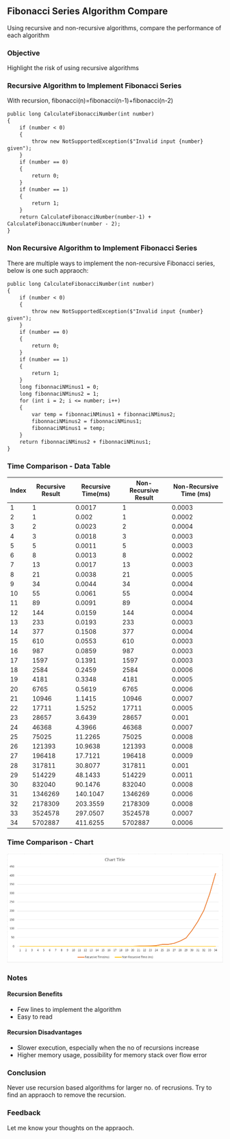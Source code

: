 ## Fibonacci Series Algorithm Compare
Using recursive and non-recursive algorithms, compare the performance of each algorithm
### Objective
Highlight the risk of using recursive algorithms

### Recursive Algorithm to Implement Fibonacci Series
With recursion, fibonacci(n)=fibonacci(n-1)+fibonacci(n-2)
```
public long CalculateFibonacciNumber(int number)
{
    if (number < 0)
    {
        throw new NotSupportedException($"Invalid input {number} given");
    }
    if (number == 0)
    {
        return 0;
    }
    if (number == 1)
    {
        return 1;
    }
    return CalculateFibonacciNumber(number-1) + CalculateFibonacciNumber(number - 2);
}
```
### Non Recursive Algorithm to Implement Fibonacci Series
There are multiple ways to implement the non-recursive Fibonacci series, below is one such appraoch:
```
public long CalculateFibonacciNumber(int number)
{
    if (number < 0)
    {
        throw new NotSupportedException($"Invalid input {number} given");
    }
    if (number == 0)
    {
        return 0;
    }
    if (number == 1)
    {
        return 1;
    }
    long fibonnaciNMinus1 = 0;
    long fibonnaciNMinus2 = 1;
    for (int i = 2; i <= number; i++)
    {
        var temp = fibonnaciNMinus1 + fibonnaciNMinus2;
        fibonnaciNMinus2 = fibonnaciNMinus1;
        fibonnaciNMinus1 = temp;
    }
    return fibonnaciNMinus2 + fibonnaciNMinus1;
}
```
### Time Comparison - Data Table

|Index|Recursive Result|Recursive Time(ms)|Non-Recursive Result|Non-Recursive Time (ms)|
|-----------|-----------|-----------|-----------|-----------|
|1|1|0.0017|1|0.0003|
|2|1|0.002|1|0.0002|
|3|2|0.0023|2|0.0004|
|4|3|0.0018|3|0.0003|
|5|5|0.0011|5|0.0003|
|6|8|0.0013|8|0.0002|
|7|13|0.0017|13|0.0003|
|8|21|0.0038|21|0.0005|
|9|34|0.0044|34|0.0004|
|10|55|0.0061|55|0.0004|
|11|89|0.0091|89|0.0004|
|12|144|0.0159|144|0.0004|
|13|233|0.0193|233|0.0003|
|14|377|0.1508|377|0.0004|
|15|610|0.0553|610|0.0003|
|16|987|0.0859|987|0.0003|
|17|1597|0.1391|1597|0.0003|
|18|2584|0.2459|2584|0.0006|
|19|4181|0.3348|4181|0.0005|
|20|6765|0.5619|6765|0.0006|
|21|10946|1.1415|10946|0.0007|
|22|17711|1.5252|17711|0.0005|
|23|28657|3.6439|28657|0.001|
|24|46368|4.3966|46368|0.0007|
|25|75025|11.2265|75025|0.0008|
|26|121393|10.9638|121393|0.0008|
|27|196418|17.7121|196418|0.0009|
|28|317811|30.8077|317811|0.001|
|29|514229|48.1433|514229|0.0011|
|30|832040|90.1476|832040|0.0008|
|31|1346269|140.1047|1346269|0.0006|
|32|2178309|203.3559|2178309|0.0008|
|33|3524578|297.0507|3524578|0.0007|
|34|5702887|411.6255|5702887|0.0006|

### Time Comparison - Chart
![image Performance comparison](./images/performance-compare.png)

### Notes
#### Recursion Benefits
- Few lines to implement the algorithm
- Easy to read
#### Recursion Disadvantages
- Slower execution, especially when the no of recursions increase
- Higher memory usage, possibility for memory stack over flow error

### Conclusion
Never use recursion based algorithms for larger no. of recrusions. Try to find an appraoch to remove the recursion.

### Feedback
Let me know your thoughts on the appraoch.